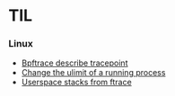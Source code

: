 # TIL

### Linux

- [Bpftrace describe tracepoint](linux/bpftrace-describe-tracepoint.md)
- [Change the ulimit of a running process](linux/change-ulimit-of-a-running-process.md)
- [Userspace stacks from ftrace](linux/userspace-stacks-from-ftrace.md)
